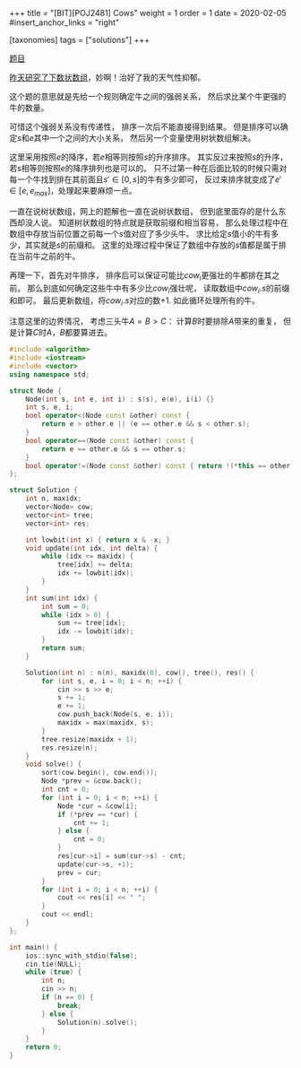 +++
title = "[BIT][POJ2481] Cows"
weight = 1
order = 1
date = 2020-02-05
#insert_anchor_links = "right"

[taxonomies]
tags = ["solutions"]
+++

[题目](https://vjudge.net/problem/POJ-2481)

[昨天研究了下数状数组](@/posts/fenwick-tree.md)，妙啊！治好了我的天气性抑郁。

这个题的意思就是先给一个规则确定牛之间的强弱关系，
然后求比某个牛更强的牛的数量。

可惜这个强弱关系没有传递性，
排序一次后不能直接得到结果。
但是排序可以确定$s$和$e$其中一个之间的大小关系，
然后另一个变量使用树状数组解决。

这里采用按照$e$的降序，若$e$相等则按照$s$的升序排序。
其实反过来按照$s$的升序，若$s$相等则按照$e$的降序排列也是可以的。
只不过第一种在后面比较的时候只需对每一个牛找到排在其前面且$s' \in [0, s]$的牛有多少即可，
反过来排序就变成了$e' \in [e, e_{max}]$，处理起来要麻烦一点。

一直在说树状数组，网上的题解也一直在说树状数组，
但到底里面存的是什么东西却没人说。
知道树状数组的特点就是获取前缀和相当容易，
那么处理过程中在数组中存放当前位置之前每一个$s$值对应了多少头牛。
求比给定$s$值小的牛有多少，其实就是$s$的前缀和。
这里的处理过程中保证了数组中存放的$s$值都是属于排在当前牛之前的牛。

再理一下，首先对牛排序，
排序后可以保证可能比$cow_i$更强壮的牛都排在其之前。
那么到底如何确定这些牛中有多少比$cow_i$强壮呢，
读取数组中$cow_i.s$的前缀和即可。
最后更新数组，将$cow_i.s$对应的数+1.
如此循环处理所有的牛。

注意这里的边界情况，
考虑三头牛$A=B>C$：
计算$B$时要排除$A$带来的重复，
但是计算$C$时$A，B$都要算进去。


```c++
#include <algorithm>
#include <iostream>
#include <vector>
using namespace std;

struct Node {
    Node(int s, int e, int i) : s(s), e(e), i(i) {}
    int s, e, i;
    bool operator<(Node const &other) const {
        return e > other.e || (e == other.e && s < other.s);
    }
    bool operator==(Node const &other) const {
        return e == other.e && s == other.s;
    }
    bool operator!=(Node const &other) const { return !(*this == other); }
};

struct Solution {
    int n, maxidx;
    vector<Node> cow;
    vector<int> tree;
    vector<int> res;

    int lowbit(int x) { return x & -x; }
    void update(int idx, int delta) {
        while (idx <= maxidx) {
            tree[idx] += delta;
            idx += lowbit(idx);
        }
    }
    int sum(int idx) {
        int sum = 0;
        while (idx > 0) {
            sum += tree[idx];
            idx -= lowbit(idx);
        }
        return sum;
    }

    Solution(int n) : n(n), maxidx(0), cow(), tree(), res() {
        for (int s, e, i = 0; i < n; ++i) {
            cin >> s >> e;
            s += 1;
            e += 1;
            cow.push_back(Node(s, e, i));
            maxidx = max(maxidx, s);
        }
        tree.resize(maxidx + 1);
        res.resize(n);
    }
    void solve() {
        sort(cow.begin(), cow.end());
        Node *prev = &cow.back();
        int cnt = 0;
        for (int i = 0; i < n; ++i) {
            Node *cur = &cow[i];
            if (*prev == *cur) {
                cnt += 1;
            } else {
                cnt = 0;
            }
            res[cur->i] = sum(cur->s) - cnt;
            update(cur->s, +1);
            prev = cur;
        }
        for (int i = 0; i < n; ++i) {
            cout << res[i] << " ";
        }
        cout << endl;
    }
};

int main() {
    ios::sync_with_stdio(false);
    cin.tie(NULL);
    while (true) {
        int n;
        cin >> n;
        if (n == 0) {
            break;
        } else {
            Solution(n).solve();
        }
    }
    return 0;
}
```